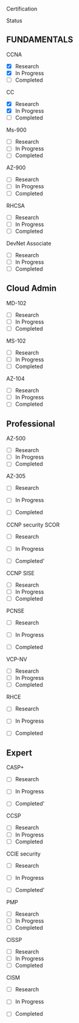 

Certification

Status

## FUNDAMENTALS


CCNA

- [x] Research
- [x] In Progress
- [ ] Completed

CC
- [x] Research
- [x] In Progress
- [ ] Completed

Ms-900
- [ ] Research
- [ ] In Progress
- [ ] Completed

AZ-900
- [ ] Research
- [ ] In Progress
- [ ] Completed

RHCSA
- [ ] Research
- [ ] In Progress
- [ ] Completed

DevNet Associate

- [ ] Research
- [ ] In Progress
- [ ] Completed

## Cloud Admin 

MD-102
- [ ] Research
- [ ] In Progress
- [ ] Completed

MS-102
- [ ] Research
- [ ] In Progress
- [ ] Completed

AZ-104
- [ ] Research
- [ ] In Progress
- [ ] Completed

## Professional

AZ-500
- [ ] Research
- [ ] In Progress
- [ ] Completed

AZ-305
- [ ] Research
- [ ] In Progress
- [ ] Completed



CCNP security SCOR

- [ ] Research
- [ ] In Progress
- [ ] Completed'


CCNP SISE

- [ ] Research
- [ ] In Progress
- [ ] Completed

PCNSE
- [ ] Research
- [ ] In Progress
- [ ] Completed


VCP-NV 

- [ ] Research
- [ ] In Progress
- [ ] Completed

RHCE
- [ ] Research
- [ ] In Progress
- [ ] Completed


## Expert

CASP+
- [ ] Research
- [ ] In Progress
- [ ] Completed'


CCSP
- [ ] Research
- [ ] In Progress
- [ ] Completed

CCIE security

- [ ] Research
- [ ] In Progress
- [ ] Completed'



PMP
- [ ] Research
- [ ] In Progress
- [ ] Completed

CISSP
- [ ] Research
- [ ] In Progress
- [ ] Completed

CISM
- [ ] Research
- [ ] In Progress
- [ ] Completed


